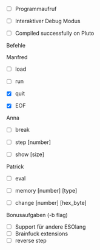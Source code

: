 - [ ] Programmaufruf
- [ ] Interaktiver Debug Modus
- [ ] Compiled successfully on Pluto


Befehle

Manfred
- [ ] load <filename>
- [ ] run
- [x] quit
- [x] EOF


Anna
- [ ] break <program counter>
- [ ] step [number]
- [ ] show [size]


Patrick
- [ ] eval <brainfuckstring : maxlen = 80 >
- [ ] memory [number] [type]
- [ ] change [number] [hex_byte]




Bonusaufgaben (-b flag)
- [ ] Support für andere ESOlang
- [ ] Brainfuck extensions 
- [ ] reverse step
